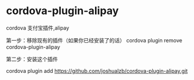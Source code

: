 # cordova-plugin-alipay
cordova 支付宝插件,alipay

第一步：移除现有的插件（如果你已经安装了的话）
cordova plugin remove cordova-plugin-alipay

第二步：安装这个插件

cordova plugin add https://github.com/joshualzb/cordova-plugin-alipay.git
